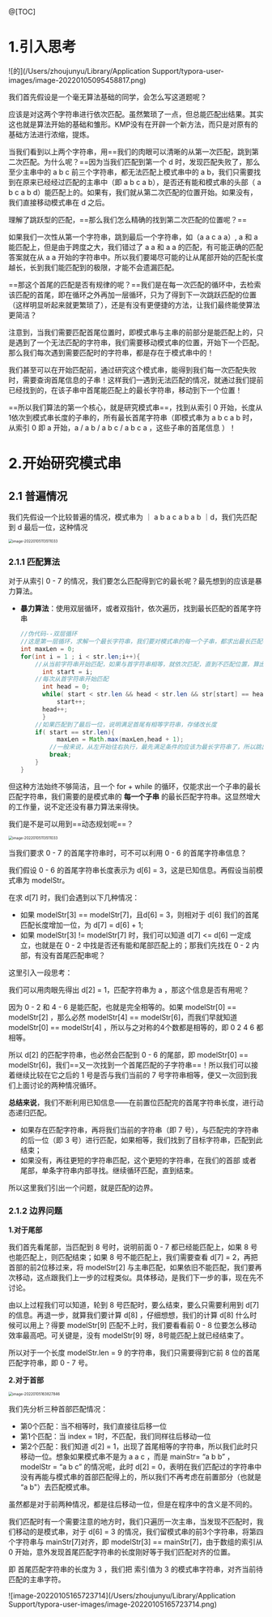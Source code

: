 @[TOC]

# 1.引入思考

![的](/Users/zhoujunyu/Library/Application Support/typora-user-images/image-20220105095458817.png)

我们首先假设是一个毫无算法基础的同学，会怎么写这道题呢？

应该是对这两个字符串进行依次匹配。虽然繁琐了一点，但总能匹配出结果。其实这也就是算法开始的基础和雏形。KMP没有在开辟一个新方法，而只是对原有的基础方法进行浓缩，提炼。

当我们看到以上两个字符串，用==我们的肉眼可以清晰的从第一次匹配，跳到第二次匹配。为什么呢？==因为当我们匹配到第一个 d 时，发现匹配失败了，那么至少主串中的 a b c 前三个字符串，都无法匹配上模式串中的 a b，我们只需要找到在原来已经经过匹配的主串中（即 a b c a b），是否还有能和模式串的头部（ a b c a b d）能匹配上的。如果有，我们就从第二次匹配的位置开始。如果没有，我们直接移动模式串在 d 之后。

理解了跳跃型的匹配，==那么我们怎么精确的找到第二次匹配的位置呢？==

如果我们一次性从第一个字符串，跳到最后一个字符串，如（a a c a a）, a 和 a 能匹配上，但是由于跨度之大，我们错过了 a a 和 a a 的匹配，有可能正确的匹配答案就在从 a a 开始的字符串中。所以我们要竭尽可能的让从尾部开始的匹配长度越长，长到我们能匹配到的极限，才能不会遗漏匹配。

==那这个首尾的匹配是否有规律的呢？==我们是在每一次匹配的循环中，去检索该匹配的首尾，即在循环之外再加一层循环，只为了得到下一次跳跃匹配的位置（这样明显听起来就更繁琐了），还是有没有更便捷的方法，让我们最终能使算法更简洁？

注意到，当我们需要匹配首尾位置时，即模式串与主串的前部分是能匹配上的，只是遇到了一个无法匹配的字符串，我们需要移动模式串的位置，开始下一个匹配。那么我们每次遇到需要匹配时的字符串，都是存在于模式串中的！

我们甚至可以在开始匹配前，通过研究这个模式串，能得到我们每一次匹配失败时，需要查询首尾信息的子串！这样我们一遇到无法匹配的情况，就通过我们提前已经找到的，在该子串中首尾能匹配上的最长字符串，移动到下一个位置！

==所以我们算法的第一个核心，就是研究模式串==，找到从索引 0 开始，长度从1依次到模式串长度的子串的，所有最长首尾字符串（即模式串为 a b c a b 时，从索引 0 即 a 开始，a / a b / a b c / a b c a ，这些子串的首尾信息 ）！

# 2.开始研究模式串

## 2.1 普遍情况

我们先假设一个比较普遍的情况，模式串为  ｜ a b a c a b a b ｜d，我们先匹配到 d 最后一位，这种情况

<img src="/Users/zhoujunyu/Library/Application Support/typora-user-images/image-20220105113511033.png" alt="image-20220105113511033" style="zoom:50%;" /> 

### 2.1.1 匹配算法

对于从索引 0 - 7 的情况，我们要怎么匹配得到它的最长呢？最先想到的应该是暴力算法。

- **暴力算法**：使用双层循环，或者双指针，依次遍历，找到最长匹配的首尾字符串

  ```java
  //伪代码--双层循环
  //这是第一层循环，求解一个最长字符串，我们要对模式串的每一个子串，都求出最长匹配字符串
  int maxLen = 0;
  for(int i = 1 ; i < str.len;i++){
      //从当前字符串开始匹配，如果与首字符串相等，就依次匹配，直到不匹配位置，算出当前长度
  		int start = i;
      //每次从首字符串开始匹配
   	 	int head = 0;
    	while( start < str.len && head < str.len && str[start] == head){
     	 	start++;
      	head++;
    	}
      //如果匹配到了最后一位，说明满足首尾有相等字符串，存储改长度
      if( start == str.len){
         	maxLen = Math.max(maxLen,head + 1);
          //一般来说，从左开始往右执行，最先满足条件的应该为最长字符串了，所以跳出循环即可
          break;
      }
  }
  ```


但这种方法始终不够简洁，且一个 for + while 的循环，仅能求出一个子串的最长匹配字符串，我们需要的是模式串的 **每一个子串** 的最长匹配字符串。这显然增大的工作量，说不定还没有暴力算法来得快。

我们是不是可以用到==动态规划呢==？  

<img src="/Users/zhoujunyu/Library/Application Support/typora-user-images/image-20220105113511033.png" alt="image-20220105113511033" style="zoom:50%;" />

当我们要求 0 - 7 的首尾字符串时，可不可以利用 0 - 6 的首尾字符串信息？

我们假设 0 - 6 的首尾字符串长度表示为 d[6] = 3，这是已知信息。再假设当前模式串为 modelStr。

在求 d[7] 时，我们会遇到以下几种情况：

- 如果 modelStr[3] == modelStr[7]，且d[6] = 3，则相对于 d[6] 我们的首尾匹配长度增加一位，为 d[7] = d[6] + 1;
- 如果 modelStr[3] != modelStr[7] 时，我们可以知道 d[7] <= d[6] 一定成立，也就是在 0 - 2 中找是否还有能和尾部匹配上的；那我们先找在 0 - 2 内部，有没有首尾匹配串呢？

这里引入一段思考：

我们可以用肉眼先得出 d[2] = 1，匹配字符串为 a ，那这个信息是否有用呢？

因为 0 - 2 和 4 - 6 是能匹配，也就是完全相等的。如果 modelStr[0] == modelStr[2] ，那么必然 modelStr[4] == modelStr[6]，而我们早就知道 modelStr[0] == modelStr[4] ，所以与之对称的4个数都是相等的，即 0 2 4 6 都相等。

所以 d[2] 的匹配字符串，也必然会匹配到 0 - 6 的尾部，即 modelStr[0] == modelStr[6]，我们==又一次找到一个首尾匹配的子字符串==！所以我们可以接着继续比较在它之后的 1 号是否与我们当前的 7 号字符串相等，便又一次回到我们上面讨论的两种情况循环。

**总结来说**，我们不断利用已知信息——在前置位匹配完的首尾字符串长度，进行动态递归匹配。

  - 如果存在匹配字符串，再将我们当前的字符串（即 7 号），与匹配完的字符串的后一位（即 3 号）进行匹配，如果相等，我们找到了目标字符串，匹配到此结束；
  - 如果没有，再往更短的字符串匹配，这个更短的字符串，在我们的首部 或者 尾部，单条字符串内部寻找。继续循环匹配，直到结束。

所以这里我们引出一个问题，就是匹配的边界。

  ### 2.1.2 边界问题

**1.对于尾部**

我们首先看尾部，当匹配到 8 号时，说明前面 0 - 7 都已经能匹配上，如果 8 号也能匹配上，则匹配结束；如果 8 号不能匹配上，我们需要查看 d[7] = 2，再把首部的前2位移过来，将 modelStr[2] 与主串匹配，如果依旧不能匹配，我们要再次移动，这点跟我们上一步的过程类似。具体移动，是我们下一步的事，现在先不讨论。

由以上过程我们可以知道，轮到 8 号匹配时，要么结束，要么只需要利用到 d[7] 的信息。再退一步，就算我们要计算 d[8] ，仔细想想，我们的计算 d[8] 什么时候可以用上？得要 modelStr[9] 匹配不上时，我们要看看前 0 - 8 位要怎么移动效率最高吧。可关键是，没有 modelStr[9] 呀，8号能匹配上就已经结束了。

所以对于一个长度 modelStr.len = 9 的字符串，我们只需要得到它前 8 位的首尾匹配字符串，即 0 - 7 号。

**2.对于首部**

<img src="/Users/zhoujunyu/Library/Application Support/typora-user-images/image-20220105163827846.png" alt="image-20220105163827846" style="zoom:50%;" />

  我们先分析三种首部匹配情况：

- 第0个匹配：当不相等时，我们直接往后移一位
- 第1个匹配：当 index = 1时，不匹配，我们同样往后移动一位
- 第2个匹配：我们知道 d[2] = 1，出现了首尾相等的字符串，所以我们此时只移动一位。想象如果模式串不是为 a a c ，而是 mainStr= “a b b” ，modelStr = “a b c” 的情况呢，此时 d[2] = 0，表明在我们匹配过的字符串中没有再能与模式串的首部匹配得上的，所以我们不再考虑在前置部分（也就是 “a b"）去匹配模式串。

虽然都是对于前两种情况，都是往后移动一位，但是在程序中的含义是不同的。

我们匹配时有一个需要注意的地方时，我们只遍历一次主串，当发现不匹配时，我们移动的是模式串，对于 d[6] = 3 的情况，我们留模式串的前3个字符串，将第四个字符串与 mainStr[7]对齐，即 modelStr[3] == mainStr[7]，由于数组的索引从 0 开始，意外发现首尾匹配字符串的长度刚好等于我们匹配对齐的位置。

即 首尾匹配字符串的长度为 3 ，我们把 索引值为 3 的模式串字符串，对齐当前待匹配的主串字符。

![image-20220105165723714](/Users/zhoujunyu/Library/Application Support/typora-user-images/image-20220105165723714.png)

